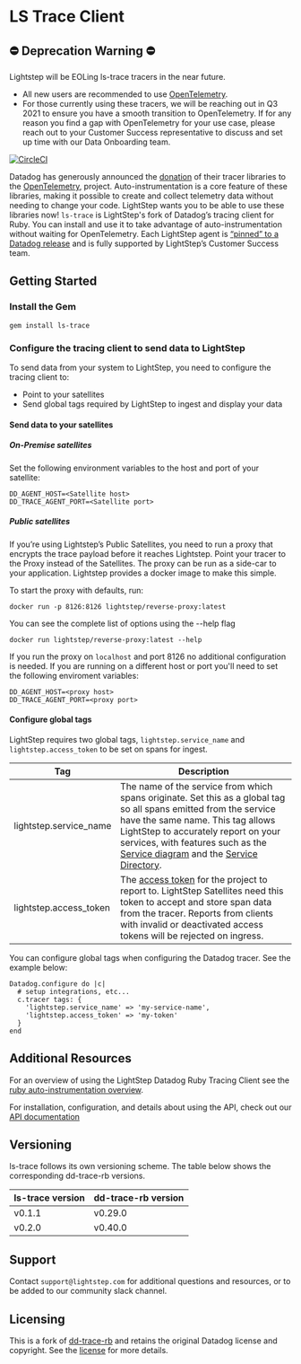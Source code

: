 # LS Trace Client

## ⛔️ Deprecation Warning ⛔️
Lightstep will be EOLing ls-trace tracers in the near future.
* All new users are recommended to use [OpenTelemetry](https://github.com/open-telemetry/opentelemetry-ruby).
* For those currently using these tracers, we will be reaching out in Q3 2021 to ensure you have a smooth transition to OpenTelemetry. If for any reason you find a gap with OpenTelemetry for your use case, please reach out to your Customer Success representative to discuss and set up time with our Data Onboarding team.

[![CircleCI](https://circleci.com/gh/lightstep/ls-trace-rb/tree/master.svg?style=svg)](https://circleci.com/gh/lightstep/ls-trace-rb/tree/master)

Datadog has generously announced the [donation](https://www.datadoghq.com/blog/opentelemetry-instrumentation) of their tracer libraries to the [OpenTelemetry](https://opentelemetry.io/), project. Auto-instrumentation is a core feature of these libraries, making it possible to create and collect telemetry data without needing to change your code. LightStep wants you to be able to use these libraries now! `ls-trace` is LightStep's fork of Datadog’s tracing client for Ruby. You can install and use it to take advantage of auto-instrumentation without waiting for OpenTelemetry. Each LightStep agent is [“pinned” to a Datadog release](#versioning) and is fully supported by LightStep’s Customer Success team.

## Getting Started

### Install the Gem

```
gem install ls-trace
```

### Configure the tracing client to send data to LightStep

To send data from your system to LightStep, you need to configure the tracing client to:

* Point to your satellites
* Send global tags required by LightStep to ingest and display your data

#### Send data to your satellites

##### On-Premise satellites

Set the following environment variables to the host and port of your satellite:

```
DD_AGENT_HOST=<Satellite host>
DD_TRACE_AGENT_PORT=<Satellite port>
```

##### Public satellites

If you’re using Lightstep’s Public Satellites, you need to run a proxy that encrypts the trace payload before it reaches Lightstep. Point your tracer to the Proxy instead of the Satellites. The proxy can be run as a side-car to your application. Lightstep provides a docker image to make this simple.

To start the proxy with defaults, run:

```
docker run -p 8126:8126 lightstep/reverse-proxy:latest
```

You can see the complete list of options using the --help flag

```
docker run lightstep/reverse-proxy:latest --help
```

If you run the proxy on `localhost` and port 8126 no additional configuration is needed. If you are running on a different host or port you'll need to set the following enviroment variables:

```
DD_AGENT_HOST=<proxy host>
DD_TRACE_AGENT_PORT=<proxy port>
```

#### Configure global tags

LightStep requires two global tags, `lightstep.service_name` and `lightstep.access_token` to be set on spans for ingest.

| Tag | Description |
|-----|--------|
| lightstep.service_name | The name of the service from which spans originate. Set this as a global tag so all spans emitted from the service have the same name. This tag allows LightStep to accurately report on your services, with features such as the [Service diagram][ls-service-diagram] and the [Service Directory][ls-service-directory].
| lightstep.access_token | The [access token][ls-access-tokens] for the project to report to. LightStep Satellites need this token to accept and store span data from the tracer. Reports from clients with invalid or deactivated access tokens will be rejected on ingress.

You can configure global tags when configuring the Datadog tracer. See the example below:

```
Datadog.configure do |c|
  # setup integrations, etc...
  c.tracer tags: {
    'lightstep.service_name' => 'my-service-name',
    'lightstep.access_token' => 'my-token'
  }
end
```

## Additional Resources

For an overview of using the LightStep Datadog Ruby Tracing Client see the [ruby auto-instrumentation overview][auto-instrumentation overview].

For installation, configuration, and details about using the API, check out our [API documentation][api docs]

## Versioning

ls-trace follows its own versioning scheme. The table below shows the corresponding dd-trace-rb versions.

| ls-trace version | dd-trace-rb version |
|------------------|---------------------|
| v0.1.1           | v0.29.0             |
| v0.2.0           | v0.40.0             |

## Support

Contact `support@lightstep.com` for additional questions and resources, or to be added to our community slack channel.

## Licensing

This is a fork of [dd-trace-rb][dd-trace-rb repo] and retains the original Datadog license and copyright. See the [license][license file] for more details.

[ls-reverse-proxy]: https://github.com/lightstep/reverse-proxy
[ls-service-diagram]: https://docs.lightstep.com/docs/view-service-hierarchy-and-performance
[ls-service-directory]: https://docs.lightstep.com/docs/view-individual-service-performance
[ls-access-tokens]: https://docs.lightstep.com/docs/create-and-use-access-tokens
[auto-instrumentation overview]: https://docs.lightstep.com/docs/ruby-auto-instrumentation#section-configure-libraries
[api docs]: https://github.com/lightstep/dd-trace-rb/blob/master/docs/GettingStarted.md
[dd-trace-rb repo]: https://github.com/DataDog/dd-trace-rb
[license file]: https://github.com/lightstep/dd-trace-rb/blob/master/LICENSE
